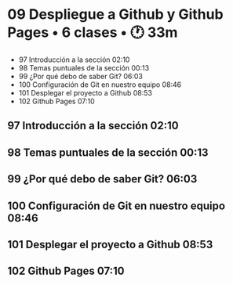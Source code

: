 # 09 Despliegue a Github y Github Pages • 6 clases • :clock1: 33m

* 97 Introducción a la sección 02:10
* 98 Temas puntuales de la sección 00:13
* 99 ¿Por qué debo de saber Git? 06:03
* 100 Configuración de Git en nuestro equipo 08:46
* 101 Desplegar el proyecto a Github 08:53
* 102 Github Pages 07:10

## 97 Introducción a la sección 02:10
## 98 Temas puntuales de la sección 00:13
## 99 ¿Por qué debo de saber Git? 06:03
## 100 Configuración de Git en nuestro equipo 08:46
## 101 Desplegar el proyecto a Github 08:53
## 102 Github Pages 07:10
